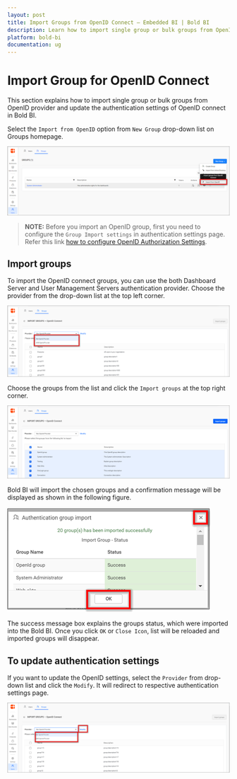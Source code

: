```yaml
---
layout: post
title: Import Groups from OpenID Connect – Embedded BI | Bold BI
description: Learn how to import single group or bulk groups from OpenID provider and update the authentication settings of OpenID Connect in Bold BI Embedded.
platform: bold-bi
documentation: ug
---
```


# Import Group for OpenID Connect

This section explains how to import single group or bulk groups from OpenID provider and update the authentication settings of OpenID connect in Bold BI.

Select the `Import from OpenID` option from `New Group` drop-down list on Groups homepage.

![Import OpenId groups](/static/assets/embedded/managing-resources/manage-groups/images/import-OpenId-icon.png)

> **NOTE:**  Before you import an OpenID group, first you need to configure the `Group Import settings` in authentication settings page. Refer this link [how to configure OpenID Authorization Settings](/embedded-bi/site-administration/sso/openid-support/). 

## Import groups

To import the OpenID connect groups, you can use the both Dashboard Server and User Management Servers authentication provider. Choose the provider from the drop-down list at the top left corner.

![Select Provider](/static/assets/embedded/managing-resources/manage-groups/images/Openid-select-provider.png)

Choose the groups from the list and click the `Import groups` at the top right corner.

![Import OpenId groups](/static/assets/embedded/managing-resources/manage-groups/images/Openid-import-enable.png)

Bold BI will import the chosen groups and a confirmation message will be displayed as shown in the following figure.

![Success message after imported the OpenId groups](/static/assets/embedded/managing-resources/manage-groups/images/Openid-import-success.png)

The success message box explains the groups status, which were imported into the Bold BI. Once you click `OK` or `Close Icon`, list will be reloaded and imported groups will disappear.

## To update authentication settings

If you want to update the OpenID settings, select the `Provider` from drop-down list and click the `Modify`. It will redirect to respective authentication settings page.

![OpenId Authenticate setting page](/static/assets/embedded/managing-resources/manage-groups/images/Openid-group-modify.png)